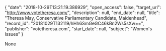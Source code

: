 {
  "date": "2018-10-29T13:21:19.386929", 
  "open_access": false, 
  "target_url": "http://www.votetheresa.com/", 
  "description": null, 
  "end_date": null, 
  "title": "Theresa May, Conservative Parliamentary Candidate, Maidenhead", 
  "record_id": "20181029T132119/hHh6SmGeGC46kBn2Ws5sXw==", 
  "publisher": "votetheresa.com", 
  "start_date": null, 
  "subject": "Women's Issues"
}

None